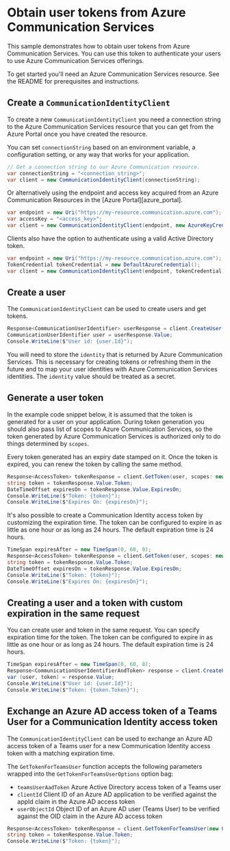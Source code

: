 # Obtain user tokens from Azure Communication Services

This sample demonstrates how to obtain user tokens from Azure Communication Services. You can use this token to authenticate your users to use Azure Communication Services offerings.

To get started you'll need an Azure Communication Services resource. See the README for prerequisites and instructions.

<!-- UPDATE ReadMe link -->

## Create a `CommunicationIdentityClient`

To create a new `CommunicationIdentityClient` you need a connection string to the Azure Communication Services resource that you can get from the Azure Portal once you have created the resource.

You can set `connectionString` based on an environment variable, a configuration setting, or any way that works for your application.

```C# Snippet:CreateCommunicationIdentityClient
// Get a connection string to our Azure Communication resource.
var connectionString = "<connection_string>";
var client = new CommunicationIdentityClient(connectionString);
```

Or alternatively using the endpoint and access key acquired from an Azure Communication Resources in the [Azure Portal][azure_portal].

```C# Snippet:CreateCommunicationIdentityFromAccessKey
var endpoint = new Uri("https://my-resource.communication.azure.com");
var accessKey = "<access_key>";
var client = new CommunicationIdentityClient(endpoint, new AzureKeyCredential(accessKey));
```

Clients also have the option to authenticate using a valid Active Directory token.

```C# Snippet:CreateCommunicationIdentityFromToken
var endpoint = new Uri("https://my-resource.communication.azure.com");
TokenCredential tokenCredential = new DefaultAzureCredential();
var client = new CommunicationIdentityClient(endpoint, tokenCredential);
```

## Create a user

The `CommunicationIdentityClient` can be used to create users and get tokens.

```C# Snippet:CreateCommunicationUser
Response<CommunicationUserIdentifier> userResponse = client.CreateUser();
CommunicationUserIdentifier user = userResponse.Value;
Console.WriteLine($"User id: {user.Id}");
```

You will need to store the `identity` that is returned by Azure Communication Services. This is necessary for creating tokens or refreshing them in the future and to map your user identities with Azure Communication Services identities. The `identity` value should be treated as a secret.

## Generate a user token

 <!---: TODO: Update the website address for explaining the scopes -->

In the example code snippet below, it is assumed that the token is generated for a user on your application. During token generation you should also pass list of scopes to Azure Communication Services,
so the token generated by Azure Communication Services is authorized only to do things determined by `scopes`. <!-- You can see the full list of scopes [here][scopes]. -->

Every token generated has an expiry date stamped on it. Once the token is expired, you can renew the token by calling the same method.

```C# Snippet:CreateCommunicationToken
Response<AccessToken> tokenResponse = client.GetToken(user, scopes: new[] { CommunicationTokenScope.Chat });
string token = tokenResponse.Value.Token;
DateTimeOffset expiresOn = tokenResponse.Value.ExpiresOn;
Console.WriteLine($"Token: {token}");
Console.WriteLine($"Expires On: {expiresOn}");
```

It's also possible to create a Communication Identity access token by customizing the expiration time. The token can be configured to expire in as little as one hour or as long as 24 hours. The default expiration time is 24 hours.

```C# Snippet:CreateCommunicationTokenWithCustomExpiration
TimeSpan expiresAfter = new TimeSpan(0, 60, 0);
Response<AccessToken> tokenResponse = client.GetToken(user, scopes: new[] { CommunicationTokenScope.Chat }, expiresAfter);
string token = tokenResponse.Value.Token;
DateTimeOffset expiresOn = tokenResponse.Value.ExpiresOn;
Console.WriteLine($"Token: {token}");
Console.WriteLine($"Expires On: {expiresOn}");
```

## Creating a user and a token with custom expiration in the same request

You can create user and token in the same request. You can specify expiration time for the token. The token can be configured to expire in as little as one hour or as long as 24 hours. The default expiration time is 24 hours.

```C# Snippet:CreateCommunicationUserAndTokenWithCustomExpiration
TimeSpan expiresAfter = new TimeSpan(0, 60, 0);
Response<CommunicationUserIdentifierAndToken> response = client.CreateUserAndToken(scopes: new[] { CommunicationTokenScope.Chat }, expiresAfter);
var (user, token) = response.Value;
Console.WriteLine($"User id: {user.Id}");
Console.WriteLine($"Token: {token.Token}");
```


## Exchange an Azure AD access token of a Teams User for a Communication Identity access token

The `CommunicationIdentityClient` can be used to exchange an Azure AD access token of a Teams user for a new Communication Identity access token with a matching expiration time.

The `GetTokenForTeamsUser` function accepts the following parameters wrapped into the `GetTokenForTeamsUserOptions` option bag:
- `teamsUserAadToken` Azure Active Directory access token of a Teams user
- `clientId` Client ID of an Azure AD application to be verified against the appId claim in the Azure AD access token
- `userObjectId` Object ID of an Azure AD user (Teams User) to be verified against the OID claim in the Azure AD access token

```C# Snippet:GetTokenForTeamsUser
Response<AccessToken> tokenResponse = client.GetTokenForTeamsUser(new GetTokenForTeamsUserOptions(teamsUserAadToken, clientId, userObjectId));
string token = tokenResponse.Value.Token;
Console.WriteLine($"Token: {token}");
```

<!--
To see the full example source files, see:
* [Generate user token][GenerateUserTokenCode]
-->

<!-- LINKS -->
<!--[scopes](https://github.com/mikben/azure-docs-pr/blob/release-project-spool/articles/project-spool/concepts/identity-model.md)
[ReadMe](https://github.com/Azure/azure-sdk-for-net/tree/main/sdk/communication/Azure.Communication.Administration/samples/ReadMe.md)
[GenerateUserTokenCode](https://github.com/Azure/azure-sdk-for-net/tree/main/sdk/communication/Azure.Communication.Administration/tests/samples/Sample1_CommunicationIdentityClient.cs)

 -->
